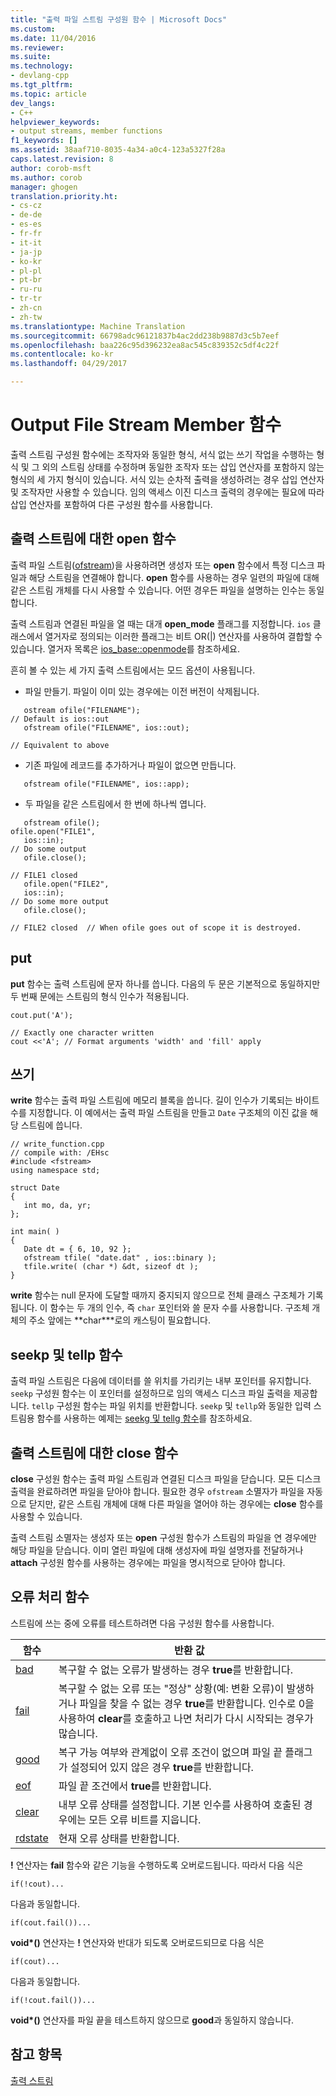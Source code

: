 ```yaml
---
title: "출력 파일 스트림 구성원 함수 | Microsoft Docs"
ms.custom: 
ms.date: 11/04/2016
ms.reviewer: 
ms.suite: 
ms.technology:
- devlang-cpp
ms.tgt_pltfrm: 
ms.topic: article
dev_langs:
- C++
helpviewer_keywords:
- output streams, member functions
f1_keywords: []
ms.assetid: 38aaf710-8035-4a34-a0c4-123a5327f28a
caps.latest.revision: 8
author: corob-msft
ms.author: corob
manager: ghogen
translation.priority.ht:
- cs-cz
- de-de
- es-es
- fr-fr
- it-it
- ja-jp
- ko-kr
- pl-pl
- pt-br
- ru-ru
- tr-tr
- zh-cn
- zh-tw
ms.translationtype: Machine Translation
ms.sourcegitcommit: 66798adc96121837b4ac2dd238b9887d3c5b7eef
ms.openlocfilehash: baa226c95d396232ea8ac545c839352c5df4c22f
ms.contentlocale: ko-kr
ms.lasthandoff: 04/29/2017

---
```

# <a name="output-file-stream-member-functions"></a>Output File Stream Member 함수
출력 스트림 구성원 함수에는 조작자와 동일한 형식, 서식 없는 쓰기 작업을 수행하는 형식 및 그 외의 스트림 상태를 수정하며 동일한 조작자 또는 삽입 연산자를 포함하지 않는 형식의 세 가지 형식이 있습니다. 서식 있는 순차적 출력을 생성하려는 경우 삽입 연산자 및 조작자만 사용할 수 있습니다. 임의 액세스 이진 디스크 출력의 경우에는 필요에 따라 삽입 연산자를 포함하여 다른 구성원 함수를 사용합니다.  
  
## <a name="the-open-function-for-output-streams"></a>출력 스트림에 대한 open 함수  
 출력 파일 스트림([ofstream](../standard-library/basic-ofstream-class.md))을 사용하려면 생성자 또는 **open** 함수에서 특정 디스크 파일과 해당 스트림을 연결해야 합니다. **open** 함수를 사용하는 경우 일련의 파일에 대해 같은 스트림 개체를 다시 사용할 수 있습니다. 어떤 경우든 파일을 설명하는 인수는 동일합니다.  
  
 출력 스트림과 연결된 파일을 열 때는 대개 **open_mode** 플래그를 지정합니다. `ios` 클래스에서 열거자로 정의되는 이러한 플래그는 비트 OR(&#124;) 연산자를 사용하여 결합할 수 있습니다. 열거자 목록은 [ios_base::openmode](../standard-library/ios-base-class.md#openmode)를 참조하세요.  
  
 흔히 볼 수 있는 세 가지 출력 스트림에서는 모드 옵션이 사용됩니다.  
  
-   파일 만들기. 파일이 이미 있는 경우에는 이전 버전이 삭제됩니다.  
  
 ```  
    ostream ofile("FILENAME");
// Default is ios::out  
    ofstream ofile("FILENAME", ios::out);

// Equivalent to above  
```  
  
-   기존 파일에 레코드를 추가하거나 파일이 없으면 만듭니다.  
  
 ```  
    ofstream ofile("FILENAME", ios::app);
```  
  
-   두 파일을 같은 스트림에서 한 번에 하나씩 엽니다.  
  
 ```  
    ofstream ofile();
ofile.open("FILE1",
    ios::in);
// Do some output  
    ofile.close();

// FILE1 closed  
    ofile.open("FILE2",
    ios::in);
// Do some more output  
    ofile.close();

// FILE2 closed  // When ofile goes out of scope it is destroyed.  
```  
  
## <a name="the-put"></a>put
 **put** 함수는 출력 스트림에 문자 하나를 씁니다. 다음의 두 문은 기본적으로 동일하지만 두 번째 문에는 스트림의 형식 인수가 적용됩니다.  
  
```  
cout.put('A');

// Exactly one character written  
cout <<'A'; // Format arguments 'width' and 'fill' apply   
```  
  
## <a name="the-write"></a>쓰기
 **write** 함수는 출력 파일 스트림에 메모리 블록을 씁니다. 길이 인수가 기록되는 바이트 수를 지정합니다. 이 예에서는 출력 파일 스트림을 만들고 `Date` 구조체의 이진 값을 해당 스트림에 씁니다.  
  
```  
// write_function.cpp  
// compile with: /EHsc  
#include <fstream>  
using namespace std;  
  
struct Date  
{  
   int mo, da, yr;  
};  
  
int main( )  
{  
   Date dt = { 6, 10, 92 };  
   ofstream tfile( "date.dat" , ios::binary );  
   tfile.write( (char *) &dt, sizeof dt );  
}  
```  
  
 **write** 함수는 null 문자에 도달할 때까지 중지되지 않으므로 전체 클래스 구조체가 기록됩니다. 이 함수는 두 개의 인수, 즉 `char` 포인터와 쓸 문자 수를 사용합니다. 구조체 개체의 주소 앞에는 **char\***로의 캐스팅이 필요합니다.  
  
## <a name="the-seekp-and-tellp-functions"></a>seekp 및 tellp 함수  
 출력 파일 스트림은 다음에 데이터를 쓸 위치를 가리키는 내부 포인터를 유지합니다. `seekp` 구성원 함수는 이 포인터를 설정하므로 임의 액세스 디스크 파일 출력을 제공합니다. `tellp` 구성원 함수는 파일 위치를 반환합니다. `seekp` 및 `tellp`와 동일한 입력 스트림용 함수를 사용하는 예제는 [seekg 및 tellg 함수](../standard-library/input-stream-member-functions.md)를 참조하세요.  
  
## <a name="the-close-function-for-output-streams"></a>출력 스트림에 대한 close 함수  
 **close** 구성원 함수는 출력 파일 스트림과 연결된 디스크 파일을 닫습니다. 모든 디스크 출력을 완료하려면 파일을 닫아야 합니다. 필요한 경우 `ofstream` 소멸자가 파일을 자동으로 닫지만, 같은 스트림 개체에 대해 다른 파일을 열어야 하는 경우에는 **close** 함수를 사용할 수 있습니다.  
  
 출력 스트림 소멸자는 생성자 또는 **open** 구성원 함수가 스트림의 파일을 연 경우에만 해당 파일을 닫습니다. 이미 열린 파일에 대해 생성자에 파일 설명자를 전달하거나 **attach** 구성원 함수를 사용하는 경우에는 파일을 명시적으로 닫아야 합니다.  
  
##  <a name="vclrferrorprocessingfunctionsanchor10"></a> 오류 처리 함수  
 스트림에 쓰는 중에 오류를 테스트하려면 다음 구성원 함수를 사용합니다.  
  
|함수|반환 값|  
|--------------|------------------|  
|[bad](http://msdn.microsoft.com/Library/4038d331-e9c9-48b0-bf49-c6505744469c)|복구할 수 없는 오류가 발생하는 경우 **true**를 반환합니다.|  
|[fail](http://msdn.microsoft.com/Library/619f1b36-1e72-4551-8b48-888ae4e370d2)|복구할 수 없는 오류 또는 "정상" 상황(예: 변환 오류)이 발생하거나 파일을 찾을 수 없는 경우 **true**를 반환합니다. 인수로 0을 사용하여 **clear**를 호출하고 나면 처리가 다시 시작되는 경우가 많습니다.|  
|[good](http://msdn.microsoft.com/Library/77f0aa17-2ae1-48ae-8040-592d301e3972)|복구 가능 여부와 관계없이 오류 조건이 없으며 파일 끝 플래그가 설정되어 있지 않은 경우 **true**를 반환합니다.|  
|[eof](http://msdn.microsoft.com/Library/3087f631-1268-49cd-86cf-ff4108862329)|파일 끝 조건에서 **true**를 반환합니다.|  
|[clear](http://msdn.microsoft.com/Library/dc172694-1267-45f8-8f5c-e822e16fc271)|내부 오류 상태를 설정합니다. 기본 인수를 사용하여 호출된 경우에는 모든 오류 비트를 지웁니다.|  
|[rdstate](http://msdn.microsoft.com/Library/e235e4e2-7e95-4777-a160-3938d263dd9c)|현재 오류 상태를 반환합니다.|  
  
 **!** 연산자는 **fail** 함수와 같은 기능을 수행하도록 오버로드됩니다. 따라서 다음 식은  
  
```  
if(!cout)...  
```  
  
 다음과 동일합니다.  
  
```  
if(cout.fail())...  
```  
  
 **void\*()** 연산자는 **!** 연산자와 반대가 되도록 오버로드되므로 다음 식은  
  
```  
if(cout)...  
```  
  
 다음과 동일합니다.  
  
```  
if(!cout.fail())...  
```  
  
 **void\*()** 연산자를 파일 끝을 테스트하지 않으므로 **good**과 동일하지 않습니다.  
  
## <a name="see-also"></a>참고 항목  
 [출력 스트림](../standard-library/output-streams.md)


